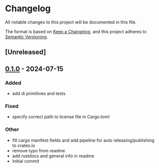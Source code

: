 # Changelog
All notable changes to this project will be documented in this file.

The format is based on [Keep a Changelog](https://keepachangelog.com/en/1.0.0/),
and this project adheres to [Semantic Versioning](https://semver.org/spec/v2.0.0.html).

## [Unreleased]

## [0.1.0](https://github.com/WarriorsSami/yadir/releases/tag/v0.1.0) - 2024-07-15

### Added
- add di primitives and tests

### Fixed
- specify correct path to license file in Cargo.toml

### Other
- fill cargo manifest fields and add pipeline for auto releasing/publishing to crates.io
- remove typo from readme
- add rustdocs and general info in readme
- Initial commit
